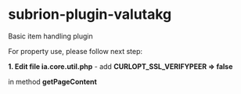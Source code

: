# subrion-plugin-valutakg
Basic item handling plugin

For property use, please follow next step:

**1. Edit  file ia.core.util.php** - add **CURLOPT_SSL_VERIFYPEER => false**

in method **getPageContent**
